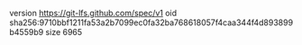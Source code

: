 version https://git-lfs.github.com/spec/v1
oid sha256:9710bbf1211fa53a2b7099ec0fa32ba768618057f4caa344f4d893899b4559b9
size 6965
